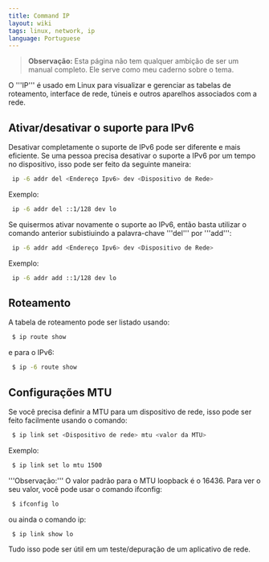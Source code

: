 ```yaml
---
title: Command IP
layout: wiki
tags: linux, network, ip
language: Portuguese
---
```


> **Observação:** Esta página não tem qualquer ambição de ser um manual completo. Ele serve como meu caderno sobre o tema.

O '''IP''' é usado em Linux para visualizar e gerenciar as tabelas de roteamento, interface de rede, túneis e outros aparelhos associados com a rede.

## Ativar/desativar o suporte para IPv6 ##

Desativar completamente o suporte de IPv6 pode ser diferente e mais eficiente. Se uma pessoa precisa desativar o suporte a IPv6 por um tempo no dispositivo, isso pode ser feito da seguinte maneira:

```bash
 ip -6 addr del <Endereço Ipv6> dev <Dispositivo de Rede>
```

Exemplo:

```bash
 ip -6 addr del ::1/128 dev lo
```

Se quisermos ativar novamente o suporte ao IPv6, então basta utilizar o comando anterior subistiuindo a palavra-chave '''del''' por '''add''':

```bash
 ip -6 addr add <Endereço Ipv6> dev <Dispositivo de Rede>
```

Exemplo:

```bash
 ip -6 addr add ::1/128 dev lo
```

## Roteamento ##

A tabela de roteamento pode ser listado usando:

```bash
 $ ip route show
```

e para o IPv6:

```bash
 $ ip -6 route show
```

## Configurações MTU ##

Se você precisa definir a MTU para um dispositivo de rede, isso pode ser feito facilmente usando o comando:

```bash
 $ ip link set <Dispositivo de rede> mtu <valor da MTU>
```

Exemplo:

```bash
 $ ip link set lo mtu 1500
```

'''Observação:''' O valor padrão para o MTU loopback é o 16436. Para ver o seu valor, você pode usar o comando ifconfig:

```bash
 $ ifconfig lo
```

ou ainda o comando ip:

```bash
 $ ip link show lo
```
Tudo isso pode ser útil em um teste/depuração de um aplicativo de rede.
